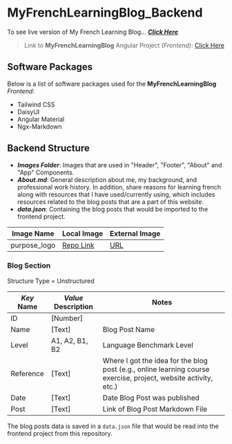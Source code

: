 # MyFrenchLearningBlog_Backend

To see live version of My French Learning Blog... [***Click Here***](https://my-french-learning-blog.netlify.app)

> Link to **MyFrenchLearningBlog** Angular Project _(Frontend)_: [Click Here](https://github.com/kjeshang/my-french-learning-blog)

## Software Packages

Below is a list of software packages used for the **MyFrenchLearningBlog** _Frontend_:
* Tailwind CSS
* DaisyUI
* Angular Material
* Ngx-Markdown

## Backend Structure

* _**Images Folder**_: Images that are used in "Header", "Footer", "About" and "App" Components.
* _**About.md**_: General description about me, my background, and professional work history. In addition, share reasons for learning french along with resources that I have used/currently using, which includes resources related to the blog posts that are a part of this website.
* _**data.json**_: Containing the blog posts that would be imported to the frontend project.

|Image Name|Local Image|External Image|
|--|--|--|
|purpose_logo|[Repo Link](Images/purpose_image.jpg)|[URL](https://media.istockphoto.com/id/1455207009/vector/francais-megaphone-with-language-doodle-bubble.jpg?s=612x612&w=0&k=20&c=TQ_lDap11NUWFQEzVcau0wbNonceSEw6vguJm67UZ0o=)|

### Blog Section

Structure Type = Unstructured

|_Key_ Name|_Value_ Description|Notes|
|--|--|--|
|ID|[Number]||
|Name|[Text]|Blog Post Name|
|Level|A1, A2, B1, B2|Language Benchmark Level|
|Reference|[Text]|Where I got the idea for the blog post (e.g., online learning course exercise, project, website activity, etc.)|
|Date|[Text]|Date Blog Post was published|
|Post|[Text]|Link of Blog Post Markdown File|

The blog posts data is saved in a `data.json` file that would be read into the frontend project from this repository.